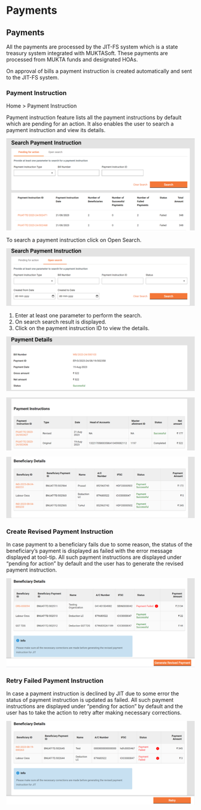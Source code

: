 # Payments

## Payments

All the payments are processed by the JIT-FS system which is a state treasury system integrated with MUKTASoft. These payments are processed from MUKTA funds and designated HOAs.&#x20;

On approval of bills a payment instruction is created automatically and sent to the JIT-FS system.

### Payment Instruction

Home > Payment Instruction

Payment instruction feature lists all the payment instructions by default which are pending for an action. It also enables the user to search a payment instruction and view its details.

![](../../../../../../.gitbook/assets/0.png)

To search a payment instruction click on Open Search.

![](../../../../../../.gitbook/assets/1.png)

1. Enter at least one parameter to perform the search.
2. On search search result is displayed.
3. Click on the payment instruction ID to view the details.

![](../../../../../../.gitbook/assets/2.png)

![](../../../../../../.gitbook/assets/3.png)

![](../../../../../../.gitbook/assets/4.png)

### Create Revised Payment Instruction

In case payment to a beneficiary fails due to some reason, the status of the beneficiary’s payment is displayed as failed with the error message displayed at tool-tip. All such payment instructions are displayed under “pending for action” by default and the user has to generate the revised payment instruction.

![](../../../../../../.gitbook/assets/5.png)

### Retry Failed Payment Instruction

In case a payment instruction is declined by JIT due to some error the status of payment instruction is updated as failed. All such payment instructions are displayed under “pending for action” by default and the user has to take the action to retry after making necessary corrections.

![](../../../../../../.gitbook/assets/6.png)
